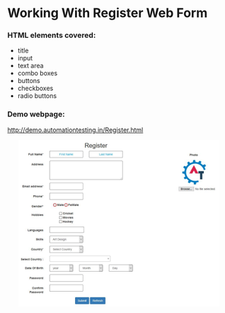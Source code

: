 # Working With Register Web Form

### HTML elements covered:

- title
- input
- text area
- combo boxes
- buttons
- checkboxes
- radio buttons

### Demo webpage:
http://demo.automationtesting.in/Register.html

<div align="center"> 
<img width="90%" height="90%" src="https://github.com/ikostan/SELENIUM_WEBDRIVER_WORKING_WITH_ELEMENTS/blob/master/simple_register_web_form/img/demo_form.JPG" hspace="20">
</div>



